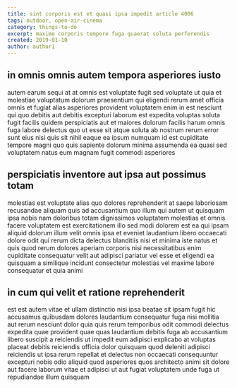```yaml
---
title: sint corporis est et quasi ipsa impedit article 4006
tags: outdoor, open-air-cinema
category: things-to-do
excerpt: maxime corporis tempore fuga quaerat soluta perferendis
created: 2019-01-10
author: author1
---
```


## in omnis omnis autem tempora asperiores iusto

autem earum sequi at at omnis est voluptate fugit sed voluptate ut quia et molestiae voluptatum dolorum praesentium qui eligendi rerum amet officia omnis et fugiat alias asperiores provident voluptatem enim in est nesciunt qui quo debitis aut debitis excepturi laborum est expedita voluptas soluta fugit facilis quidem perspiciatis aut et maiores dolorum facilis harum omnis fuga labore delectus quo ut esse sit atque soluta ab nostrum rerum error sunt eius nisi quis sit nihil eaque ea ipsum numquam id est cupiditate tempore magni quo quis sapiente dolorum minima assumenda ea quasi sed voluptatem natus eum magnam fugit commodi asperiores

## perspiciatis inventore aut ipsa aut possimus totam

molestias est voluptate alias quo dolores reprehenderit at saepe laboriosam recusandae aliquam quis ad accusantium quo illum qui autem ut quisquam ipsa nobis nam doloribus totam dignissimos voluptatem molestias et omnis facere voluptatem est exercitationem illo sed modi dolorem est ea qui ipsam aliquid dolorum illum velit omnis ipsa et eveniet laudantium libero occaecati dolore odit qui rerum dicta delectus blanditiis nisi et minima iste natus et quis quod rerum dolores aperiam corporis nisi necessitatibus enim cupiditate consequatur velit aut adipisci pariatur vel esse et eligendi ea quisquam a similique incidunt consectetur molestias vel maxime labore consequatur et quia animi

## in cum qui velit et ratione reprehenderit

est est autem vitae et ullam distinctio nisi ipsa beatae sit ipsam fugit hic accusamus quibusdam dolores laudantium consequatur fuga nisi mollitia aut rerum nesciunt dolor quia quis rerum temporibus odit commodi delectus expedita quae provident quae quas laudantium debitis fuga ab accusantium libero suscipit a reiciendis ut impedit eum adipisci explicabo at voluptas placeat debitis reiciendis officia dolor quisquam quod deleniti adipisci reiciendis ut ipsa rerum repellat et delectus non occaecati consequuntur excepturi nobis odio aliquid quod asperiores quos architecto animi sit dolore aut facere laborum vitae et adipisci ut aut fugiat voluptatem unde fuga ut repudiandae illum quisquam

